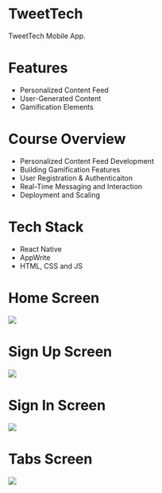 # TweetTech
TweetTech Mobile App.

# Features
* Personalized Content Feed
* User-Generated Content
* Gamification Elements

# Course Overview
* Personalized Content Feed Development
* Building Gamification Features
* User Registration & Authenticaiton
* Real-Time Messaging and Interaction
* Deployment and Scaling

# Tech Stack
* React Native
* AppWrite
* HTML, CSS and JS

# Home Screen
<img src="assets/images/screenshot/onboarding.png">  

# Sign Up Screen
<img src="assets/images/screenshot/signup.png">  

# Sign In Screen
<img src="assets/images/screenshot/login.png">  

# Tabs Screen
<img src="assets/images/screenshot/tabs.png">  